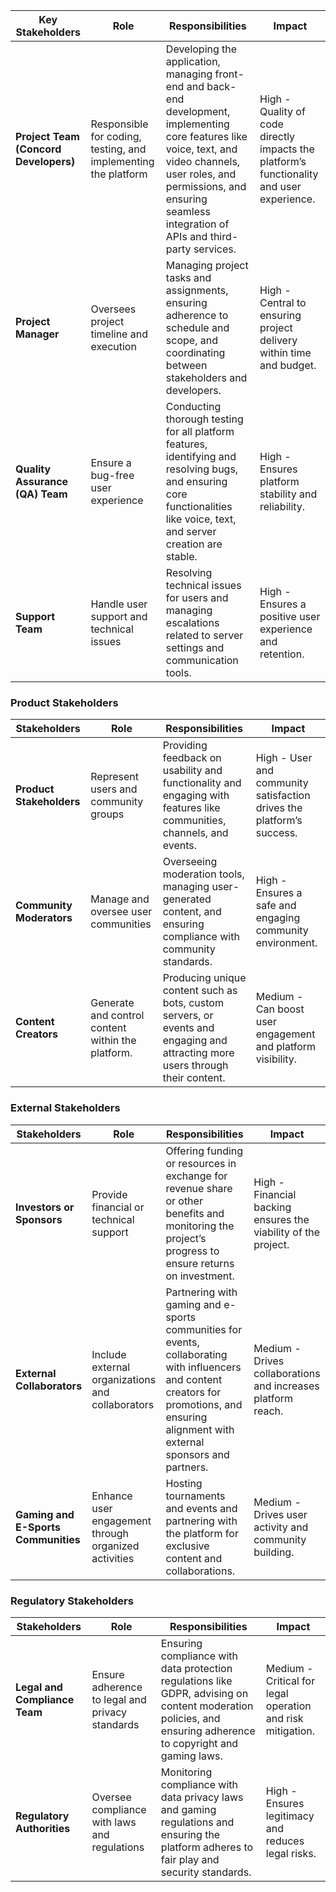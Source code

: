 | Key Stakeholders             | Role                                                       | Responsibilities                                                                                                                                                   | Impact                                                     |
|------------------------------|------------------------------------------------------------|------------------------------------------------------------------------------------------------------------------------------------------------------------------|------------------------------------------------------------|
| **Project Team (Concord Developers)** | Responsible for coding, testing, and implementing the platform | Developing the application, managing front-end and back-end development, implementing core features like voice, text, and video channels, user roles, and permissions, and ensuring seamless integration of APIs and third-party services.                     | High - Quality of code directly impacts the platform’s functionality and user experience. |
| **Project Manager**          | Oversees project timeline and execution                    | Managing project tasks and assignments, ensuring adherence to schedule and scope, and coordinating between stakeholders and developers.                                             | High - Central to ensuring project delivery within time and budget. |
| **Quality Assurance (QA) Team** | Ensure a bug-free user experience                      | Conducting thorough testing for all platform features, identifying and resolving bugs, and ensuring core functionalities like voice, text, and server creation are stable.          | High - Ensures platform stability and reliability. |
| **Support Team**             | Handle user support and technical issues                  | Resolving technical issues for users and managing escalations related to server settings and communication tools.                       | High - Ensures a positive user experience and retention. |

### Product Stakeholders
| Stakeholders          | Role                                                       | Responsibilities                                                                                                                                                   | Impact                                                     |
|-----------------------|------------------------------------------------------------|------------------------------------------------------------------------------------------------------------------------------------------------------------------|------------------------------------------------------------|
| **Product Stakeholders** | Represent users and community groups                       | Providing feedback on usability and functionality and engaging with features like communities, channels, and events.                                                       | High - User and community satisfaction drives the platform’s success. |
| **Community Moderators** | Manage and oversee user communities                        | Overseeing moderation tools, managing user-generated content, and ensuring compliance with community standards.                                              | High - Ensures a safe and engaging community environment. |
| **Content Creators**   | Generate and control content within the platform.            | Producing unique content such as bots, custom servers, or events and engaging and attracting more users through their content.                                                       | Medium - Can boost user engagement and platform visibility. |

### External Stakeholders
| Stakeholders               | Role                                                       | Responsibilities                                                                                                                                                   | Impact                                                     |
|----------------------------|------------------------------------------------------------|------------------------------------------------------------------------------------------------------------------------------------------------------------------|------------------------------------------------------------|
| **Investors or Sponsors**  | Provide financial or technical support                    | Offering funding or resources in exchange for revenue share or other benefits and monitoring the project’s progress to ensure returns on investment.                           | High - Financial backing ensures the viability of the project. |
| **External Collaborators** | Include external organizations and collaborators          | Partnering with gaming and e-sports communities for events, collaborating with influencers and content creators for promotions, and ensuring alignment with external sponsors and partners.                                     | Medium - Drives collaborations and increases platform reach. |
| **Gaming and E-Sports Communities** | Enhance user engagement through organized activities | Hosting tournaments and events and partnering with the platform for exclusive content and collaborations.                      | Medium - Drives user activity and community building. |

### Regulatory Stakeholders
| Stakeholders                | Role                                                       | Responsibilities                                                                                                                                                   | Impact                                                     |
|-----------------------------|------------------------------------------------------------|------------------------------------------------------------------------------------------------------------------------------------------------------------------|------------------------------------------------------------|
| **Legal and Compliance Team** | Ensure adherence to legal and privacy standards           | Ensuring compliance with data protection regulations like GDPR, advising on content moderation policies, and ensuring adherence to copyright and gaming laws.                                         | Medium - Critical for legal operation and risk mitigation. |
| **Regulatory Authorities**  | Oversee compliance with laws and regulations              | Monitoring compliance with data privacy laws and gaming regulations and ensuring the platform adheres to fair play and security standards.                           | High - Ensures legitimacy and reduces legal risks. |

